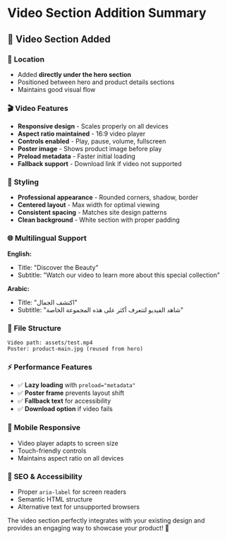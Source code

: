 # Video Section Addition Summary

## 🎥 **Video Section Added**

### 📍 **Location**
- Added **directly under the hero section**
- Positioned between hero and product details sections
- Maintains good visual flow

### 🎬 **Video Features**
- **Responsive design** - Scales properly on all devices
- **Aspect ratio maintained** - 16:9 video player
- **Controls enabled** - Play, pause, volume, fullscreen
- **Poster image** - Shows product image before play
- **Preload metadata** - Faster initial loading
- **Fallback support** - Download link if video not supported

### 🎨 **Styling**
- **Professional appearance** - Rounded corners, shadow, border
- **Centered layout** - Max width for optimal viewing
- **Consistent spacing** - Matches site design patterns
- **Clean background** - White section with proper padding

### 🌐 **Multilingual Support**

**English:**
- Title: "Discover the Beauty"
- Subtitle: "Watch our video to learn more about this special collection"

**Arabic:**
- Title: "اكتشف الجمال"
- Subtitle: "شاهد الفيديو لتتعرف أكثر على هذه المجموعة الخاصة"

### 📂 **File Structure**
```
Video path: assets/test.mp4
Poster: product-main.jpg (reused from hero)
```

### ⚡ **Performance Features**
- ✅ **Lazy loading** with `preload="metadata"`
- ✅ **Poster frame** prevents layout shift
- ✅ **Fallback text** for accessibility
- ✅ **Download option** if video fails

### 📱 **Mobile Responsive**
- Video player adapts to screen size
- Touch-friendly controls
- Maintains aspect ratio on all devices

### 🎯 **SEO & Accessibility**
- Proper `aria-label` for screen readers
- Semantic HTML structure
- Alternative text for unsupported browsers

The video section perfectly integrates with your existing design and provides an engaging way to showcase your product! 🚀